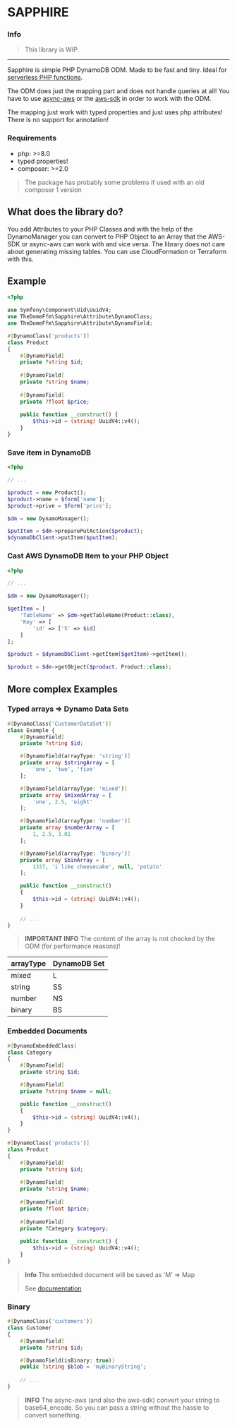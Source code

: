 # SAPPHIRE

### Info
> This library is WIP.

---

Sapphire is simple PHP DynamoDB ODM. Made to be fast and tiny.
Ideal for [serverless PHP functions](https://bref.sh).

The ODM does just the mapping part and does not handle queries at all!
You have to use [async-aws](https://async-aws.com/clients/dynamodb.html)
or the [aws-sdk](https://github.com/aws/aws-sdk-php) in order to work with the ODM.

The mapping just work with typed properties and just uses php attributes!
There is no support for annotation!

### Requirements
- php: >=8.0
- typed properties!
- composer: >=2.0

> The package has probably some problems if used with an old composer 1 version

## What does the library do?

You add Attributes to your PHP Classes and with the help of the
DynamoManager you can convert to PHP Object to an Array that the AWS-SDK or async-aws can work with and vice versa.
The library does not care about generating missing tables. You can use CloudFormation or Terraform with this.

## Example

```php
<?php

use Symfony\Component\Uid\UuidV4;
use TheDomeFfm\Sapphire\Attribute\DynamoClass;
use TheDomeFfm\Sapphire\Attribute\DynamoField;

#[DynamoClass('products')]
class Product
{
    #[DynamoField]
    private ?string $id;
    
    #[DynamoField]
    private ?string $name;
    
    #[DynamoField]
    private ?float $price;
    
    public function __construct() {
        $this->id = (string) UuidV4::v4();
    }
}
```

### Save item in DynamoDB
```php
<?php

// ...

$product = new Product();
$product->name = $form['name'];
$product->prive = $form['price'];

$dm = new DynamoManager();

$putItem = $dm->preparePutAction($product);
$dynamoDbClient->putItem($putItem);
```

### Cast AWS DynamoDB Item to your PHP Object
```php
<?php

// ...

$dm = new DynamoManager();

$getItem = [
    'TableName' => $dm->getTableName(Product::class),
    'Key' => [
        'id' => ['S' => $id]
    ]
];

$product = $dynamoDbClient->getItem($getItem)->getItem();

$product = $dm->getObject($product, Product::class);
```

## More complex Examples

### Typed arrays => Dynamo Data Sets
```php
#[DynamoClass('CustomerDataSet')]
class Example {
    #[DynamoField]
    private ?string $id;

    #[DynamoField(arrayType: 'string')]
    private array $stringArray = [
        'one', 'two', 'five'
    ];

    #[DynamoField(arrayType: 'mixed')]
    private array $mixedArray = [
        'one', 2.5, 'eight'
    ];

    #[DynamoField(arrayType: 'number')]
    private array $numberArray = [
        1, 2.5, 3.01
    ];

    #[DynamoField(arrayType: 'binary')]
    private array $binArray = [
        1337, 'i like cheesecake', null, 'potato'
    ];

    public function __construct()
    {
        $this->id = (string) UuidV4::v4();
    }
    
    // ...
}
```

> **IMPORTANT INFO**
> The content of the array is not checked by the ODM (for performance reasons)!

| arrayType | DynamoDB Set |
| --------- | ------------ |
| mixed     | L            |
| string    | SS           |
| number    | NS           |
| binary    | BS           |

### Embedded Documents
```php
#[DynamoEmbeddedClass]
class Category
{
    #[DynamoField]
    private string $id;

    #[DynamoField]
    private ?string $name = null;

    public function __construct()
    {
        $this->id = (string) UuidV4::v4();
    }
}

#[DynamoClass('products')]
class Product
{
    #[DynamoField]
    private ?string $id;
    
    #[DynamoField]
    private ?string $name;
    
    #[DynamoField]
    private ?float $price;
    
    #[DynamoField]
    private ?Category $category;
    
    public function __construct() {
        $this->id = (string) UuidV4::v4();
    }
}
```

> **Info**
> The embedded document will be saved as 'M' => Map
> 
> See [documentation](https://docs.aws.amazon.com/amazondynamodb/latest/APIReference/API_AttributeValue.html)

### Binary
```php
#[DynamoClass('customers')]
class Customer
{
    #[DynamoField]
    private ?string $id;

    #[DynamoField(isBinary: true)]
    public ?string $blob = 'myBinaryString';
    
    // ...
}
```

> **INFO**
> The async-aws (and also the aws-sdk) convert your string to base64_encode.
> So you can pass a string without the hassle to convert something.
